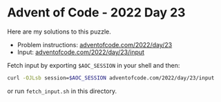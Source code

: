 # Advent of Code - 2022 Day 23
Here are my solutions to this puzzle.

* Problem instructions: [adventofcode.com/2022/day/23](https://adventofcode.com/2022/day/23)
* Input: [adventofcode.com/2022/day/23/input](https://adventofcode.com/2022/day/23/input)

Fetch input by exporting `$AOC_SESSION` in your shell and then:
```bash
curl -OJLsb session=$AOC_SESSION adventofcode.com/2022/day/23/input
```

or run `fetch_input.sh` in this directory.
